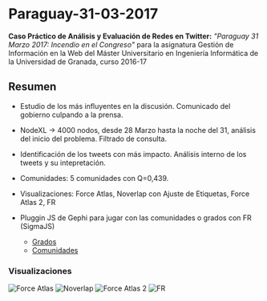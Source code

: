 # Paraguay-31-03-2017
**Caso Práctico de Análisis y Evaluación de Redes en Twitter:** *"Paraguay 31 Marzo 2017: Incendio en el Congreso"* para la asignatura Gestión de Información en la Web del Máster Universitario en Ingeniería Informática de la Universidad de Granada, curso 2016-17

## Resumen

+ Estudio de los más influyentes en la discusión. Comunicado del gobierno culpando a la prensa.

+ NodeXL -> 4000 nodos, desde 28 Marzo hasta la noche del 31, análisis del inicio del problema. Filtrado de consulta.

+ Identificación de los tweets con más impacto. Análisis interno de los tweets y su intepretación.

+ Comunidades: 5 comunidades con Q=0,439.

+ Visualizaciones: Force Atlas, Noverlap con Ajuste de Etiquetas, Force Atlas 2, FR

+ Pluggin JS de Gephi para jugar con las comunidades o grados con FR (SigmaJS)
  - [Grados](https://mmaguero.github.io/Paraguay-31-03-2017/visualization/interactiva/grados/network/index.html)
  - [Comunidades](https://mmaguero.github.io/Paraguay-31-03-2017/visualization/interactiva/comunidades/network/index.html)

### Visualizaciones

![Force Atlas](https://mmaguero.github.io/paraguay-31-03-2017/visualization/estatica/screenshot_234927.png)
![Noverlap](https://mmaguero.github.io/paraguay-31-03-2017/visualization/estatica/screenshot_010237.png)
![Force Atlas 2](https://mmaguero.github.io/paraguay-31-03-2017/visualization/estatica/screenshot_012623.png)
![FR](https://mmaguero.github.io/paraguay-31-03-2017/visualization/estatica/screenshot_021413.png)


